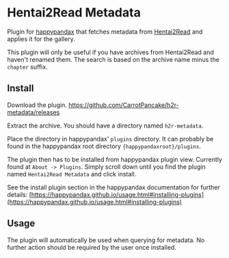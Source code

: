 # Hentai2Read Metadata

Plugin for [happypandax](https://github.com/happypandax/happypandax) that fetches metadata from [Hentai2Read](https://hentai2read.com) and applies it for the gallery.

This plugin will only be useful if you have archives from Hentai2Read and haven't renamed them.
The search is based on the archive name minus the `chapter` suffix.


## Install

Download the plugin.
https://github.com/CarrotPancake/h2r-metadata/releases

Extract the archive. 
You should have a directory named `h2r-metadata`.

Place the directory in happypandax' `plugins` directory.
It can probably be found in the happypandax root directory `{happypandaxroot}/plugins`.

The plugin then has to be installed from happypandax plugin view.
Currently found at `About -> Plugins`.
Simply scroll down until you find the plugin named `Hentai2Read Metadata` and click install.

See the install plugin section in the happypandax documentation for further details: [https://happypandax.github.io/usage.html#installing-plugins](https://happypandax.github.io/usage.html#installing-plugins)


## Usage

The plugin will automatically be used when querying for metadata.
No further action should be required by the user once installed.
